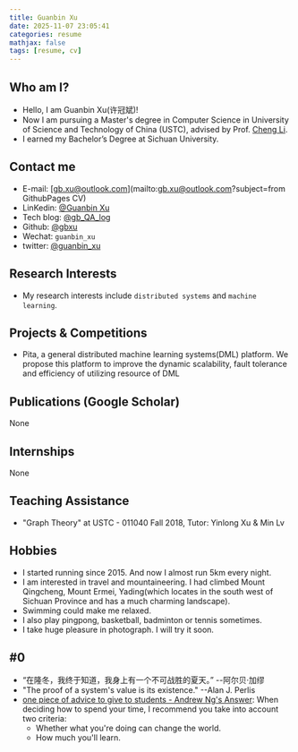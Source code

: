 ```yaml
---
title: Guanbin Xu
date: 2025-11-07 23:05:41
categories: resume
mathjax: false
tags: [resume, cv]
---
```

<!--more-->

## Who am I?
* Hello, I am Guanbin Xu(许冠斌)!
* Now I am pursuing a Master's degree in Computer Science in University of Science and Technology of China (USTC), advised by Prof. [Cheng Li](https://mr-cheng-li.github.io/).
* I earned my Bachelor’s Degree at Sichuan University.

## Contact me
* E-mail: [gb.xu@outlook.com](mailto:gb.xu@outlook.com?subject=from GithubPages CV)
* LinKedin: [@Guanbin Xu](https://www.linkedin.com/in/guanbin-xu-900456121)
* Tech blog: [@gb_QA_log](https://www.jianshu.com/u/836c38017e2a)
* Github: [@gbxu](https://github.com/gbxu/)
* Wechat: `guanbin_xu`
* twitter: [@guanbin_xu](https://twitter.com/guanbin_xu)

## Research Interests
* My research interests include `distributed systems` and `machine learning`.

## Projects & Competitions
* Pita, a general distributed machine learning systems(DML) platform. We propose this platform to improve the dynamic scalability, fault tolerance and efficiency of utilizing resource of DML

## Publications (Google Scholar)
None

## Internships
None

## Teaching Assistance
* "Graph Theory" at USTC - 011040 Fall 2018, Tutor: Yinlong Xu & Min Lv

## Hobbies
* I started running since 2015. And now I almost run 5km every night.
* I am interested in travel and mountaineering. I had climbed Mount Qingcheng, Mount Ermei, Yading(which locates in the south west of Sichuan Province and has a much charming landscape).
* Swimming could make me relaxed.
* I also play pingpong, basketball, badminton or tennis sometimes.
* I take huge pleasure in photograph. I will try it soon.

## #0
* “在隆冬，我终于知道，我身上有一个不可战胜的夏天。” --阿尔贝·加缪
* "The proof of a system's value is its existence." --Alan J. Perlis
* [one piece of advice to give to students - Andrew Ng's Answer](https://www.quora.com/What-is-one-piece-of-advice-you-would-like-to-give-to-students-as-an-educator/answer/Andrew-Ng?srid=m5MJ): When deciding how to spend your time, I recommend you take into account two criteria:
  * Whether what you're doing can change the world.
  * How much you'll learn.
